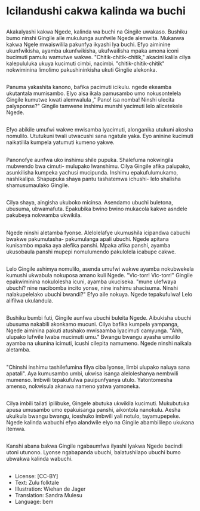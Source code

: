 # Icilandushi cakwa kalinda wa buchi

##
Akakalyashi kakwa Ngede, kalinda wa buchi na Gingile uwakaso. Bushiku bumo ninshi Gingile aile mukulunga aunfwile Ngede alemwita. Mukanwa kakwa Ngele mwaiswilila pakunfya ikyashi lya buchi. Efyo aiminine ukunfwikisha, ayamba ukunfwikisha, ukufwailisha mpaka amona iconi bucimuti pamulu wamutwe wakwe. "Chitik-chitik-chitik," akacini kalila cilya kalepululuka ukuya kucimuti cimbi, nacimbi. "chitik-chitik-chitik" nokwiminina limolimo pakushininkisha ukuti Ginglie alekonka.

##
Panuma yakashita kanono, bafika pacimuti icikulu. ngede ekeamba ukutantala mumisambo. Elyo aisa ikala pamusambo umo nokusontelela Gingile kumutwe kwati alemwalula ," Pano! isa nomba! Ninshi ulecita palyaponse?" Gingile tamwene inshimu munshi yacimuti lelo alicetekele Ngede.

##
Efyo abikile umufwi wakwe mwisamba lyacimuti, alonganika utukuni akosha nomulilo. Ututukuni twali utwacushi sana ngatule yaka. Eyo aninine kucimuti naikatilila kumpela yatumuti kumeno yakwe.

##
Panonofye aunfwa uko inshimu shile pupuka. Shalefuma nokwingila mubwendo bwa cimuti- mulupako lwanshimu. Cilya Gingile afika palupako, asunkilisha kumpeka yachusi mucipunda. Inshimu epakufulumukamo, nashikalipa. Shapupuka shaya pantu tashatemwa ichushi- lelo shalisha shamusumaulako Gingile.

##
Cilya shaya, aingisha ukuboko micinsa. Asendamo ubuchi buletona, ubusuma, ubwamafuta. Epakubika bwino bwino mukacola kakwe asndele pakubeya nokwamba ukwikila.

##
Ngede ninshi aletamba fyonse. Alelolelafye ukumushila icipandwa cabuchi bwakwe pakumutasha- pakumulanga apali ubuchi. Ngede apitana kunisambo mpaka aya alefika panshi. Mpaka afika panshi, ayamba ukusobaula panshi mupepi nomulumendo pakulolela icabupe cakwe.

##
Lelo Gingile ashimya nomulilo, asenda umufwi wakwe ayamba nokubwekela kumushi ukwabula nokuposa amano kuli Ngede. "Vic-torr! Vic-torr!" Gingile epakwiminina nokulolesha icuni, ayamba ukuciseka. "mune ulefwaya ubuchi? nine nacibomba incito yonse, nine inshimu shacisuma. Ninshi nalakupelelako ubuchi bwandi?" Efyo aile nokuya. Ngede tepakufulwa! Lelo alifilwa ukulandula.

##
Bushiku bumbi futi, Gingile aunfwa ubuchi buleita Ngede. Aibukisha ubuchi ubusuma nakabili akonkamo mucuni. Cilya bafika kumpela yampanga, Ngede aiminina pakuti atushako mwisaamba lyacimuti camyunga. "Ahh, ulupako lufwile lwaba mucimuti umu." Bwangu bwangu ayasha umulilo ayamba na ukunina icimuti, icushi cilepita namumeno. Ngede ninshi naikala aletamba.

##
"Chinshi inshimu tashilefumina filya ciba lyonse, limbi ulupako naluya sana apatali". Aya kumusambo umbi, ukwisa isanga aleloleshanya nembwili mumenso. Imbwili tepakufulwa pauipunfyanya utulo. Yatontomesha amenso, nokwisula akanwa nameno yatwa yamoneka.

##
Cilya imbili tailati ipilibuke, Gingele abutuka ukwikila kucimuti. Mukubutuka apusa umusambo umo epakuisanga panshi, aikontola nanokulu. Aesha ukuikula bwangu bwangu, iceshuko imbwili yali notulo, tayamupepeke. Ngede kalinda wabuchi efyo alandwile elyo na Gingile abambililepo ukukana itemwa.

##
Kanshi abana bakwa Gingile ngabaumfwa ilyashi lyakwa Ngede bacindi utoni utunono. Lyonse ngabapanda ubuchi, balatushilapo ubuchi bumo ubwakwa kalinda wabuchi.

##
* License: [CC-BY]
* Text: Zulu folktale
* Illustration: Wiehan de Jager
* Translation: Sandra Mulesu
* Language: bem
